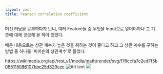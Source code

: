 ```yaml
---
layout: post
title: Pearson correlation coefficient
---
```


머신 러닝을 공부하다가 보니, 여러 Feature들 중 무엇을 Input으로 넣어야하나 그 기준에 대해 궁금해 본 적이 있었다.

배운 내용으로는 상관 계수가 높은 것을 취하는 것이 좋다고 하고 그 상관 계수를 구하는 방법 중 하나를 '피어슨의 상관계수'로 들었다.

https://wikimedia.org/api/rest_v1/media/math/render/svg/f76ccfa7c2ed7f5b085115086107bbe25d329cec
![Alt text](https://IronSpirit.github.io/images/PccIMG_1.svg)
<img src="https://IronSpirit.github.io/images/PccIMG_1.svg">
